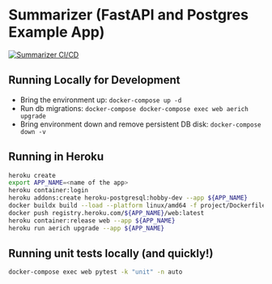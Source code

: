 # Summarizer (FastAPI and Postgres Example App)
[![Summarizer CI/CD](https://github.com/bobbywatson3/summarizer/actions/workflows/main.yml/badge.svg)](https://github.com/bobbywatson3/summarizer/actions/workflows/main.yml)


## Running Locally for Development

- Bring the environment up:
    `docker-compose up -d`
- Run db migrations:
    `docker-compose docker-compose exec web aerich upgrade`
- Bring environment down and remove persistent DB disk:
    `docker-compose down -v`

## Running in Heroku

```bash
heroku create
export APP_NAME=<name of the app>
heroku container:login
heroku addons:create heroku-postgresql:hobby-dev --app ${APP_NAME}
docker buildx build --load --platform linux/amd64 -f project/Dockerfile.prod -t registry.heroku.com/${APP_NAME}/web ./project
docker push registry.heroku.com/${APP_NAME}/web:latest
heroku container:release web --app ${APP_NAME}
heroku run aerich upgrade --app ${APP_NAME}
```

## Running unit tests locally (and quickly!)
```bash
docker-compose exec web pytest -k "unit" -n auto
```